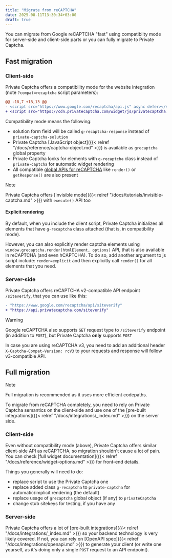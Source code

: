 ```yaml
---
title: "Migrate from reCAPTCHA"
date: 2025-08-11T13:30:34+03:00
draft: true
---
```


You can migrate from Google reCAPTCHA "fast" using compatibilty mode for server-side and client-side parts or you can fully migrate to Private Captcha.

## Fast migration

### Client-side

Private Captcha offers a compatibility mode for the website integration (note `?compat=recaptcha` script parameters):

```diff {filename="index.html"}
@@ -18,7 +18,13 @@
- <script src="https://www.google.com/recaptcha/api.js" async defer></script>
+ <script src="https://cdn.privatecaptcha.com/widget/js/privatecaptcha.js?compat=recaptcha" defer></script>
```

Compatibility mode means the following:
- solution form field will be called `g-recaptcha-response` instead of `private-captcha-solution`
- Private Captcha [JavaScript object]({{< relref "/docs/reference/captcha-object.md" >}}) is available as `grecaptcha` global property
- Private Captcha looks for elements with `g-recaptcha` class instead of `private-captcha` for automatic widget rendering
- All compatible [global APIs for reCAPTCHA](https://developers.google.com/recaptcha/docs/display#js_api) like `render()` or `getResponse()` are also present

> [!NOTE]
> Private Captcha offers [invisible mode]({{< relref "/docs/tutorials/invisible-captcha.md" >}}) with `execute()` API too

#### Explicit rendering

By default, when you include the client script, Private Captcha initializes all elements that have `g-recaptcha` class attached (that is, in compatibility mode).

However, you can also explicitly render captcha elements using `window.grecaptcha.render(htmlElement, options)` API, that is also available in reCAPTCHA (and even hCAPTCHA). To do so, add another argument to js script include: `render=explicit` and then explicitly call `render()` for all elements that you need.

### Server-side

Private Captcha offers reCAPTCHA v2-compatible API endpoint `/siteverify`, that you can use like this:

```diff
- "https://www.google.com/recaptcha/api/siteverify"
+ "https://api.privatecaptcha.com/siteverify"
```

> [!WARNING]
> Google reCAPTCHA also supports `GET` request type to `/siteverify` endpoint (in addition to `POST`), but Private Captcha **only** supports `POST`

In case you are using reCAPTCHA v3, you need to add an additional header `X-Captcha-Compat-Version: rcV3` to your requests and response will follow v3-compatible API.

## Full migration

> [!NOTE]
> Full migration is recommended as it uses more efficient codepaths.

To migrate from reCAPTCHA completely, you need to rely on Private Captcha semantics on the client-side and use one of the [pre-built integrations]({{< relref "/docs/integrations/_index.md" >}}) on the server side.

### Client-side

Even without compatibility mode (above), Private Captcha offers similar client-side API as reCAPTCHA, so migration shouldn't cause a lot of pain. You can check [full widget documentation]({{< relref "/docs/reference/widget-options.md" >}}) for front-end details.

Things you generally will need to do:

- replace script to use the Private Captcha one
- replace added class `g-recaptcha` to `private-captcha` for automatic/implicit rendering (the default)
- replace usage of `grecaptcha` global object (if any) to `privateCaptcha`
- change stub sitekeys for testing, if you have any

### Server-side

Private Captcha offers a lot of [pre-built integrations]({{< relref "/docs/integrations/_index.md" >}}) so your backend technology is very likely covered. If not, you can rely on [OpenAPI spec]({{< relref "/docs/integrations/openapi.md" >}}) to generate your client (or write one yourself, as it's doing only a single `POST` request to an API endpoint).